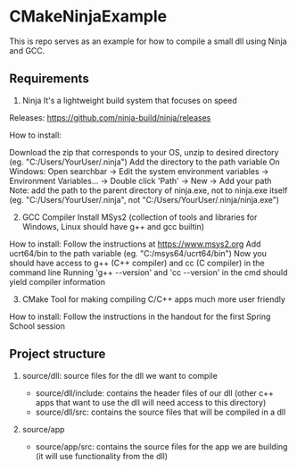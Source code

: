 # CMakeNinjaExample

This is repo serves as an example for how to compile a small dll using Ninja and GCC.

## Requirements

1. Ninja
It's a lightweight build system that focuses on speed

Releases: https://github.com/ninja-build/ninja/releases

How to install:

Download the zip that corresponds to your OS, unzip to desired directory (eg. "C:/Users/YourUser/.ninja")
Add the directory to the path variable
On Windows: 
Open searchbar -> Edit the system environment variables -> Environment Variables... -> Double click 'Path' -> New -> Add your path
Note: add the path to the parent directory of ninja.exe, not to ninja.exe itself (eg. "C:/Users/YourUser/.ninja", not "C:/Users/YourUser/.ninja/ninja.exe")

2. GCC Compiler
Install MSys2 (collection of tools and libraries for Windows, Linux should have g++ and gcc builtin) 

How to install:
Follow the instructions at https://www.msys2.org
Add ucrt64/bin to the path variable (eg. "C:/msys64/ucrt64/bin") 
Now you should have access to g++ (C++ compiler) and cc (C compiler) in the command line
Running 'g++ --version' and 'cc --version' in the cmd should yield compiler information

3. CMake
Tool for making compiling C/C++ apps much more user friendly

How to install:
Follow the instructions in the handout for the first Spring School session

## Project structure

1. source/dll: source files for the dll we want to compile
    - source/dll/include: contains the header files of our dll (other c++ apps that want to use the dll will need access to this directory)
    - source/dll/src: contains the source files that will be compiled in a dll

2. source/app
    - source/app/src: contains the source files for the app we are building (it will use functionality from the dll)